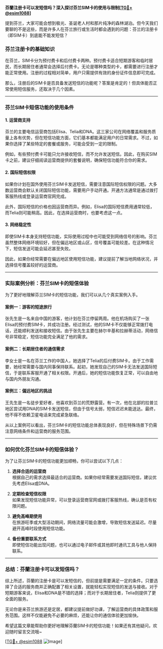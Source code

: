 **芬蘭注册卡可以发短信吗？深入探讨芬兰SIM卡的使用与限制[[TG💪+ @esim1088](https://t.me/s/esim1088)]**

提到芬兰，大家可能会想到极光、圣诞老人村和那片纯净的森林湖泊。但今天我们要聊的不是这些，而是许多人在芬兰旅行或生活时都会遇到的问题：芬兰的注册卡（即SIM卡）到底能不能发短信？

### 芬兰注册卡的基础知识

在芬兰，SIM卡分为预付费卡和后付费卡两种。预付费卡适合短期游客和临时居民，而长期居住者通常会选择后付费卡。无论是哪种类型的卡，都需要进行注册才能正常使用。注册的过程相对简单，用户只需提供有效的身份证件信息即可完成。

那么，注册后的SIM卡是否具备发送短信的功能呢？答案是肯定的！但具体能否正常使用短信服务，还取决于几个因素。

---

### 芬兰SIM卡短信功能的使用条件

#### 1. **运营商支持**
芬兰的主要电信运营商包括Elisa、Telia和DNA。这三家公司在网络覆盖和服务质量上各有优势，但在短信功能方面，它们基本都能满足用户的日常需求。不过，如果你选择了某些特定的套餐或服务，可能会受到一定的限制。

例如，有些预付费卡可能只允许接收短信，而不允许发送短信。因此，在购买SIM卡之前，建议仔细阅读运营商提供的套餐说明，确保短信功能符合你的需求。

#### 2. **国际短信权限**
如果你计划在国外使用芬兰SIM卡发送短信，需要注意国际短信权限的问题。大多数运营商会默认关闭国际短信功能，需要用户手动开通。开通方法通常是通过拨打客服热线或登录运营商官网完成。

此外，国际短信的价格也因运营商而异。例如，Elisa的国际短信费用通常较低，而Telia则可能稍高。因此，在选择运营商时，也要考虑这一点。

#### 3. **网络稳定性**
即使SIM卡本身支持短信功能，实际使用过程中也可能受到网络信号的影响。芬兰虽然整体网络环境较好，但在偏远地区或山区，信号覆盖可能较差。在这种情况下，短信发送可能会延迟甚至失败。

因此，如果你经常需要在偏远地区使用短信功能，建议提前了解当地网络状况，并选择信号覆盖较好的运营商。

---

### 实际案例分析：芬兰SIM卡的短信体验

为了更好地理解芬兰SIM卡的短信功能，我们可以从几个真实案例入手。

#### 案例一：游客的短途旅行
张先生是一名来自中国的游客，他计划在芬兰停留两周。他在机场购买了一张Elisa的预付费SIM卡，并成功注册。经过测试，他的SIM卡不仅能够正常拨打电话，还能顺利发送和接收短信。由于张先生主要在赫尔辛基和拉赫蒂活动，网络信号非常稳定，短信功能完全满足了他的需求。

#### 案例二：长期居住者的通信需求
李女士是一名在芬兰工作的中国人，她选择了Telia的后付费SIM卡。由于工作需要，她经常需要与国内同事保持联系。起初，她发现自己的SIM卡无法发送国际短信，于是联系客服开通了相关权限。开通后，她的短信功能恢复正常，可以自由地与国内外朋友沟通。

#### 案例三：偏远地区的挑战
王先生是一名徒步爱好者，他喜欢到芬兰的荒野露营。有一次，他在北部的拉普兰地区尝试用DNA的SIM卡发送短信，但由于信号太弱，短信迟迟未能送达。最终，他不得不依赖卫星电话来完成紧急联络。

从以上案例可以看出，芬兰SIM卡的短信功能总体表现良好，但在特殊场景下仍需注意网络条件和运营商的服务范围。

---

### 如何优化芬兰SIM卡的短信体验？

为了让芬兰SIM卡的短信功能更加顺畅，你可以尝试以下几点：

1. **选择合适的运营商**  
   根据自己的需求选择最适合的运营商。如果你经常需要发送国际短信，建议优先考虑Elisa或DNA。

2. **定期检查短信权限**  
   如果发现短信功能异常，可以登录运营商官网或拨打客服热线，确认是否有权限问题。

3. **避免高峰期使用**  
   在旅游旺季或大型活动期间，网络流量可能会激增，导致短信发送延迟。尽量避开高峰时段使用短信功能。

4. **备份重要联系方式**  
   即使短信功能出现问题，也可以通过电子邮件或其他即时通讯工具与他人保持联系。

---

### 总结：芬蘭注册卡可以发短信吗？

综上所述，芬蘭的注册卡是可以发短信的，但前提是需要满足一定的条件。只要选择了合适的服务商并正确配置了相关设置，就能轻松实现短信的发送与接收。对于短期游客来说，Elisa和DNA是不错的选择；而对于长期居住者，Telia则提供了更全面的服务。

无论你是来芬兰旅游还是定居，都建议提前做好功课，了解运营商的具体政策和服务范围。这样不仅能避免不必要的麻烦，还能让你的通信体验更加愉快。

希望这篇文章能帮助你更好地理解芬蘭SIM卡的短信功能！如果还有其他疑问，欢迎随时留言交流哦~

[[TG💪+ @esim1088](https://t.me/s/esim1088) ![Image](https://i.postimg.cc/4NQfJmqS/Snipaste-2025-05-13-00-14-12.png)]
